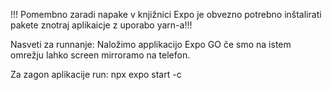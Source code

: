 !!! Pomembno zaradi napake v knjižnici Expo je obvezno potrebno inštalirati pakete znotraj aplikaicje z uporabo yarn-a!!!

Nasveti za runnanje:
Naložimo applikacijo Expo GO če smo na istem omrežju lahko screen mirroramo na telefon.

Za zagon aplikacije run: 
npx expo start -c
